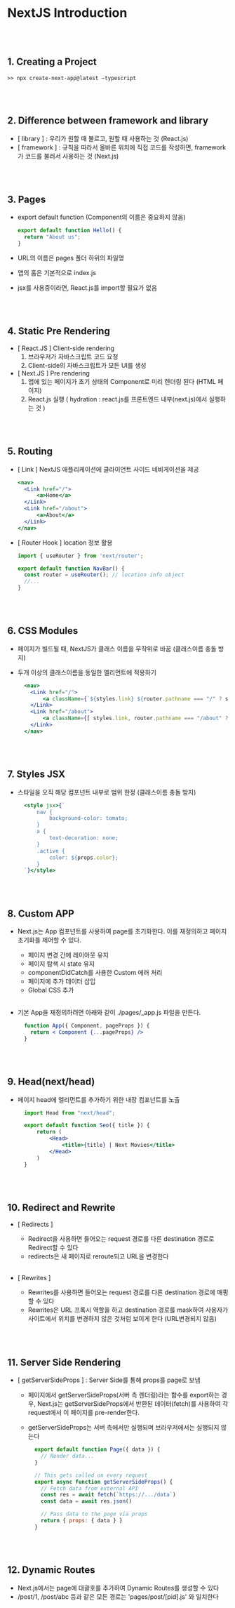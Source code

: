 # NextJS Introduction <br>

<br><br>

## 1. Creating a Project

    >> npx create-next-app@latest —typescript

<br><br>

## 2. Difference between framework and library

- [ library ] : 우리가 원할 때 불르고, 원할 때 사용하는 것 (React.js)
- [ framework ] : 규칙을 따라서 올바른 위치에 직접 코드를 작성하면, framework가 코드를 불러서 사용하는 것 (Next.js)

<br><br>

## 3. Pages

- export default function (Component의 이름은 중요하지 않음)

  ```jsx
  export default function Hello() {
    return "About us";
  }
  ```

- URL의 이름은 pages 폴더 하위의 파일명
- 앱의 홈은 기본적으로 index.js
- jsx를 사용중이라면, React.js를 import할 필요가 없음

<br><br>

## 4. Static Pre Rendering
- [ React.JS ] Client-side rendering    
  1. 브라우저가 자바스크립트 코드 요청
  2. Client-side의 자바스크립트가 모든 UI를 생성
- [ Next.JS ] Pre rendering
  1. 앱에 있는 페이지가 초기 상태의 Component로 미리 렌더링 된다 (HTML 페이지)
  2. React.js 실행 ( hydration : react.js를 프론트엔드 내부(next.js)에서 실행하는 것 )

<br><br>

## 5. Routing
- [ Link ] NextJS 애플리케이션에 클라이언트 사이드 네비게이션을 제공

  ```jsx
  <nav>
    <Link href="/">
        <a>Home</a>
    </Link>
    <Link href="/about">
        <a>About</a>
    </Link>
  </nav>
  ```
- [ Router Hook ] location 정보 활용

  ```jsx
  import { useRouter } from 'next/router';

  export default function NavBar() {
    const router = useRouter(); // location info object
    //...
  }
  ```

<br><br>

## 6. CSS Modules
- 페이지가 빌드될 때, NextJS가 클래스 이름을 무작위로 바꿈 (클래스이름 충돌 방지)
- 두개 이상의 클래스이름을 동일한 엘리먼트에 적용하기

  ```jsx
    <nav>
      <Link href="/">
          <a className={`${styles.link} ${router.pathname === "/" ? styles.active : ""}`}>Home</a>
      </Link>
      <Link href="/about">
          <a className={[ styles.link, router.pathname === "/about" ? styles.active : "", ].join(" ")}>About</a>            
      </Link>
    </nav>
  ```
  
<br><br>

## 7. Styles JSX
- 스타일을 오직 해당 컴포넌트 내부로 범위 한정 (클래스이름 충돌 방지)

  ```jsx
    <style jsx>{`
        nav {
            background-color: tomato;
        }
        a {
            text-decoration: none;
        }
        .active {
            color: ${props.color};
        }
    `}</style>
  ```

<br><br>

## 8. Custom APP
- Next.js는 App 컴포넌트를 사용하여 page를 초기화한다. 이를 재정의하고 페이지 초기화를 제어할 수 있다.
  - 페이지 변경 간에 레이아웃 유지
  - 페이지 탐색 시 state 유지
  - componentDidCatch를 사용한 Custom 에러 처리
  - 페이지에 추가 데이터 삽입
  - Global CSS 추가<br><br>

- 기본 App을 재정의하려면 아래와 같이 ./pages/_app.js 파일을 만든다.

  ```jsx
    function App({ Component, pageProps }) {
      return < Component {...pageProps} />
    }
  ```
<br><br>

## 9. Head(next/head)
- 페이지 head에 엘리먼트를 추가하기 위한 내장 컴포넌트를 노출

  ```jsx
    import Head from "next/head";

    export default function Seo({ title }) {
        return (
            <Head>
                <title>{title} | Next Movies</title>
            </Head>
        )
    }
  ```

<br><br>

## 10. Redirect and Rewrite
- [ Redirects ]
  - Redirect을 사용하면 들어오는 request 경로를 다른 destination 경로로 Redirect할 수 있다
  - redirects은 새 페이지로 reroute되고 URL을 변경한다<br><br>

- [ Rewrites ]
  - Rewrites를 사용하면 들어오는 request 경로를 다른 destination 경로에 매핑할 수 있다
  - Rewrites은 URL 프록시 역할을 하고 destination 경로를 mask하여 사용자가 사이트에서 위치를 변경하지 않은 것처럼 보이게 한다 (URL변경되지 않음)

<br><br>

## 11. Server Side Rendering
- [ getServerSideProps ] : Server Side를 통해 props를 page로 보냄

  - 페이지에서 getServerSideProps(서버 측 렌더링)라는 함수를 export하는 경우,
    Next.js는 getServerSideProps에서 반환된 데이터(fetch)를 사용하여 각 request에서 이 페이지를 pre-render한다.
    
  - getServerSideProps는 서버 측에서만 실행되며 브라우저에서는 실행되지 않는다<br>

    ```jsx
      export default function Page({ data }) {
        // Render data...
      }

      // This gets called on every request
      export async function getServerSideProps() {
        // Fetch data from external API
        const res = await fetch(`https://.../data`)
        const data = await res.json()

        // Pass data to the page via props
        return { props: { data } }
      }
    ```
<br><br>

## 12. Dynamic Routes
- Next.js에서는 page에 대괄호를 추가하여 Dynamic Routes를 생성할 수 있다
- /post/1, /post/abc 등과 같은 모든 경로는 'pages/post/[pid].js' 와 일치한다